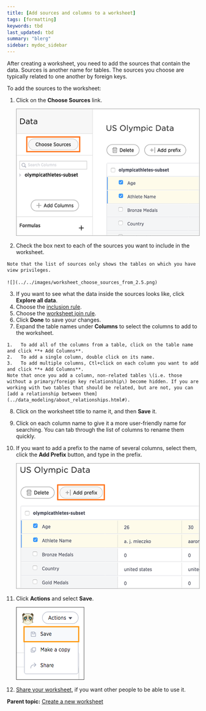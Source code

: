 ```yaml
---
title: [Add sources and columns to a worksheet]
tags: [formatting]
keywords: tbd
last_updated: tbd
summary: "blerg"
sidebar: mydoc_sidebar
---
```

After creating a worksheet, you need to add the sources that contain the data. Sources is another name for tables. The sources you choose are typically related to one another by foreign keys.

To add the sources to the worksheet:

1.  Click on the **Choose Sources** link.

    ![](../../shared/conrefs/../../images/worksheet_add_sources_link.png)

2.   Check the box next to each of the sources you want to include in the worksheet.

    Note that the list of sources only shows the tables on which you have view privileges.

    ![](../../images/worksheet_choose_sources_from_2.5.png)

3.   If you want to see what the data inside the sources looks like, click **Explore all data**.
4.   Choose the [inclusion rule](about_inclusion_rule.html#).
5.   Choose the [worksheet join rule](progressive_joins.html#).
6.   Click **Done** to save your changes.
7.   Expand the table names under **Columns** to select the columns to add to the worksheet.

    1.   To add all of the columns from a table, click on the table name and click **+ Add Columns**.
    2.   To add a single column, double click on its name.
    3.   To add multiple columns, Ctl+click on each column you want to add and click **+ Add Columns**.
    Note that once you add a column, non-related tables \(i.e. those without a primary/foreign key relationship\) become hidden. If you are working with two tables that should be related, but are not, you can [add a relationship between them](../data_modeling/about_relationships.html#).

8.   Click on the worksheet title to name it, and then **Save** it.
9.   Click on each column name to give it a more user-friendly name for searching. You can tab through the list of columns to rename them quickly.
10.  If you want to add a prefix to the name of several columns, select them, click the **Add Prefix** button, and type in the prefix.

     ![](../../images/worksheet_add_col_prefix.png "Add a prefix to column names")

11. Click **Actions** and select **Save**.

    ![](../../shared/conrefs/../../images/action_save_worksheet.png "Save a worksheet")

12.  [Share your worksheet](../data_security/share_worksheets.html#), if you want other people to be able to use it.

**Parent topic:** [Create a new worksheet](../../admin/worksheets/worksheet_create.html)
